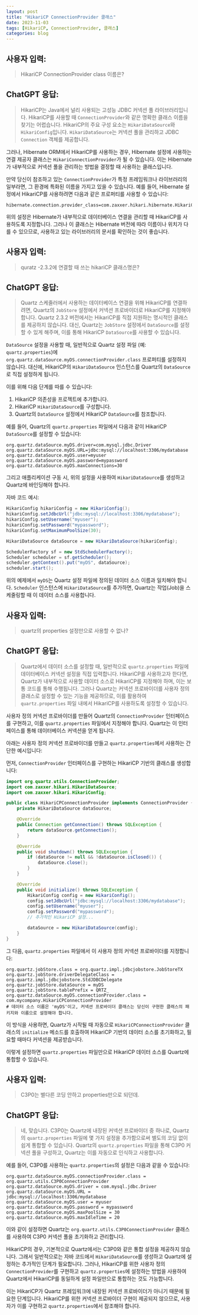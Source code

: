 ```yaml
---
layout: post
title: "HikariCP ConnectionProvider 클래스"
date: 2023-11-03
tags: [HikariCP, ConnectionProvider, 클래스]
categories: blog
---
```


## 사용자 입력:
> HikariCP ConnectionProvider class 이름은?

## ChatGPT 응답:
> HikariCP는 Java에서 널리 사용되는 고성능 JDBC 커넥션 풀 라이브러리입니다. HikariCP를 사용할 때 `ConnectionProvider`와 같은 명확한 클래스 이름을 찾기는 어렵습니다. HikariCP의 주요 구성 요소는 `HikariDataSource`와 `HikariConfig`입니다. `HikariDataSource`는 커넥션 풀을 관리하고 JDBC `Connection` 객체를 제공합니다.

그러나, Hibernate ORM에서 HikariCP를 사용하는 경우, Hibernate 설정에 사용하는 연결 제공자 클래스는 `HikariConnectionProvider`가 될 수 있습니다. 이는 Hibernate가 내부적으로 커넥션 풀을 관리하는 방법을 결정할 때 사용하는 클래스입니다.

만약 당신이 참조하고 있는 `ConnectionProvider`가 특정 프레임워크나 라이브러리의 일부라면, 그 환경에 특화된 이름을 가지고 있을 수 있습니다. 예를 들어, Hibernate 설정에서 HikariCP를 사용하려면 다음과 같은 프로퍼티를 사용할 수 있습니다:

```properties
hibernate.connection.provider_class=com.zaxxer.hikari.hibernate.HikariConnectionProvider
```

위의 설정은 Hibernate가 내부적으로 데이터베이스 연결을 관리할 때 HikariCP를 사용하도록 지정합니다. 그러나 이 클래스는 Hibernate 버전에 따라 이름이나 위치가 다를 수 있으므로, 사용하고 있는 라이브러리의 문서를 확인하는 것이 좋습니다.

## 사용자 입력:
> quratz -2.3.2에 연결할 때 쓰는 hikariCP 클래스명은?

## ChatGPT 응답:
> Quartz 스케줄러에서 사용하는 데이터베이스 연결을 위해 HikariCP를 연결하려면, Quartz의 `JobStore` 설정에서 커넥션 프로바이더로 HikariCP를 지정해야 합니다. Quartz 2.3.2 버전에서는 HikariCP를 직접 지원하는 명시적인 클래스를 제공하지 않습니다. 대신, Quartz는 `JobStore` 설정에서 `DataSource`를 설정할 수 있게 해주며, 이를 통해 HikariCP `DataSource`를 사용할 수 있습니다.

`DataSource` 설정을 사용할 때, 일반적으로 Quartz 설정 파일 (예: `quartz.properties`)에 `org.quartz.dataSource.myDS.connectionProvider.class` 프로퍼티를 설정하지 않습니다. 대신에, HikariCP의 `HikariDataSource` 인스턴스를 Quartz의 `DataSource`로 직접 설정하게 됩니다.

이를 위해 다음 단계를 따를 수 있습니다:

1. HikariCP 의존성을 프로젝트에 추가합니다.
2. HikariCP `HikariDataSource`를 구성합니다.
3. Quartz의 `DataSource` 설정에서 HikariCP `DataSource`를 참조합니다.

예를 들어, Quartz의 `quartz.properties` 파일에서 다음과 같이 HikariCP `DataSource`를 설정할 수 있습니다:

```properties
org.quartz.dataSource.myDS.driver=com.mysql.jdbc.Driver
org.quartz.dataSource.myDS.URL=jdbc:mysql://localhost:3306/mydatabase
org.quartz.dataSource.myDS.user=myuser
org.quartz.dataSource.myDS.password=mypassword
org.quartz.dataSource.myDS.maxConnections=30
```

그리고 애플리케이션 구동 시, 위의 설정을 사용하여 `HikariDataSource`를 생성하고 Quartz에 바인딩해야 합니다.

자바 코드 예시:

```java
HikariConfig hikariConfig = new HikariConfig();
hikariConfig.setJdbcUrl("jdbc:mysql://localhost:3306/mydatabase");
hikariConfig.setUsername("myuser");
hikariConfig.setPassword("mypassword");
hikariConfig.setMaximumPoolSize(30);

HikariDataSource dataSource = new HikariDataSource(hikariConfig);

SchedulerFactory sf = new StdSchedulerFactory();
Scheduler scheduler = sf.getScheduler();
scheduler.getContext().put("myDS", dataSource);
scheduler.start();
```

위의 예제에서 `myDS`는 Quartz 설정 파일에 정의된 데이터 소스 이름과 일치해야 합니다. `Scheduler` 인스턴스에 `HikariDataSource`를 추가하면, Quartz는 작업(Job)을 스케줄링할 때 이 데이터 소스를 사용합니다.

## 사용자 입력:
> quartz의  properties 설정만으로 사용할 수 없나?

## ChatGPT 응답:
> Quartz에서 데이터 소스를 설정할 때, 일반적으로 `quartz.properties` 파일에 데이터베이스 커넥션 설정을 직접 입력합니다. HikariCP를 사용하고자 한다면, Quartz가 내부적으로 사용할 데이터 소스로 HikariCP를 지정해야 하며, 이는 보통 코드를 통해 수행됩니다. 그러나 Quartz는 커넥션 프로바이더를 사용자 정의 클래스로 설정할 수 있는 기능을 제공하므로, 이를 활용하여 `quartz.properties` 파일 내에서 HikariCP를 사용하도록 설정할 수 있습니다.

사용자 정의 커넥션 프로바이더를 만들어 Quartz의 `ConnectionProvider` 인터페이스를 구현하고, 이를 `quartz.properties` 파일에서 지정해야 합니다. Quartz는 이 인터페이스를 통해 데이터베이스 커넥션을 얻게 됩니다.

아래는 사용자 정의 커넥션 프로바이더를 만들고 `quartz.properties`에서 사용하는 간단한 예시입니다:

먼저, `ConnectionProvider` 인터페이스를 구현하는 HikariCP 기반의 클래스를 생성합니다:

```java
import org.quartz.utils.ConnectionProvider;
import com.zaxxer.hikari.HikariDataSource;
import com.zaxxer.hikari.HikariConfig;

public class HikariCPConnectionProvider implements ConnectionProvider {
    private HikariDataSource dataSource;

    @Override
    public Connection getConnection() throws SQLException {
        return dataSource.getConnection();
    }

    @Override
    public void shutdown() throws SQLException {
        if (dataSource != null && !dataSource.isClosed()) {
            dataSource.close();
        }
    }

    @Override
    public void initialize() throws SQLException {
        HikariConfig config = new HikariConfig();
        config.setJdbcUrl("jdbc:mysql://localhost:3306/mydatabase");
        config.setUsername("myuser");
        config.setPassword("mypassword");
        // 추가적인 HikariCP 설정...

        dataSource = new HikariDataSource(config);
    }
}
```

그 다음, `quartz.properties` 파일에서 이 사용자 정의 커넥션 프로바이더를 지정합니다:

```properties
org.quartz.jobStore.class = org.quartz.impl.jdbcjobstore.JobStoreTX
org.quartz.jobStore.driverDelegateClass = org.quartz.impl.jdbcjobstore.StdJDBCDelegate
org.quartz.jobStore.dataSource = myDS
org.quartz.jobStore.tablePrefix = QRTZ_
org.quartz.dataSource.myDS.connectionProvider.class = com.mycompany.HikariCPConnectionProvider
# 데이터 소스 이름은 'myDS'이고, 커넥션 프로바이더 클래스는 당신이 구현한 클래스의 패키지와 이름으로 설정해야 합니다.
```

이 방식을 사용하면, Quartz가 시작될 때 자동으로 `HikariCPConnectionProvider` 클래스의 `initialize` 메소드를 호출하여 HikariCP 기반의 데이터 소스를 초기화하고, 필요할 때마다 커넥션을 제공받습니다.

이렇게 설정하면 `quartz.properties` 파일만으로 HikariCP 데이터 소스를 Quartz에 통합할 수 있습니다.

## 사용자 입력:
> C3P0는 별다른 코딩 안하고 properties만으로 되던데.

## ChatGPT 응답:
> 네, 맞습니다. C3P0는 Quartz에 내장된 커넥션 프로바이더 중 하나로, Quartz의 `quartz.properties` 파일에 몇 가지 설정을 추가함으로써 별도의 코딩 없이 쉽게 통합할 수 있습니다. Quartz의 `quartz.properties` 파일을 통해 C3P0 커넥션 풀을 구성하고, Quartz는 이를 자동으로 인식하고 사용합니다.

예를 들어, C3P0를 사용하는 `quartz.properties`의 설정은 다음과 같을 수 있습니다:

```properties
org.quartz.dataSource.myDS.connectionProvider.class = org.quartz.utils.C3P0ConnectionProvider
org.quartz.dataSource.myDS.driver = com.mysql.jdbc.Driver
org.quartz.dataSource.myDS.URL = jdbc:mysql://localhost:3306/mydatabase
org.quartz.dataSource.myDS.user = myuser
org.quartz.dataSource.myDS.password = mypassword
org.quartz.dataSource.myDS.maxPoolSize = 30
org.quartz.dataSource.myDS.maxIdleTime = 20
```

이와 같이 설정하면 Quartz는 `org.quartz.utils.C3P0ConnectionProvider` 클래스를 사용하여 C3P0 커넥션 풀을 초기화하고 관리합니다.

HikariCP의 경우, 기본적으로 Quartz에서는 C3P0와 같은 통합 설정을 제공하지 않습니다. 그래서 일반적으로는 자바 코드에서 `HikariDataSource`를 생성하고 Quartz에 설정하는 추가적인 단계가 필요합니다. 그러나, HikariCP를 위한 사용자 정의 `ConnectionProvider`를 구현하고 `quartz.properties`에 설정하는 방법을 사용하여 Quartz에서 HikariCP를 동일하게 설정 파일만으로 통합하는 것도 가능합니다.

이는 HikariCP가 Quartz 프레임워크에 내장된 커넥션 프로바이더가 아니기 때문에 필요한 단계입니다. HikariCP를 위한 커넥션 프로바이더 구현이 제공되지 않으므로, 사용자가 이를 구현하고 `quartz.properties`에서 참조해야 합니다.

